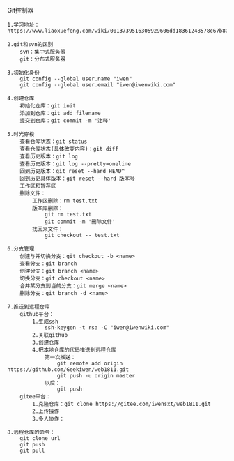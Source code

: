 Git控制器

    1.学习地址：https://www.liaoxuefeng.com/wiki/0013739516305929606dd18361248578c67b8067c8c017b000
    
    2.git和svn的区别
        svn：集中式服务器
        git：分布式服务器   
        
    3.初始化身份
        git config --global user.name "iwen"
        git config --global user.email "iwen@iwenwiki.com"
        
    4.创建仓库
        初始化仓库：git init
        添加到仓库：git add filename
        提交到仓库：git commit -m '注释'
        
    5.时光穿梭
        查看仓库状态：git status
        查看仓库状态(具体改变内容)：git diff
        查看历史版本：git log
        查看历史版本：git log --pretty=oneline
        回到历史版本：git reset --hard HEAD^
        回到历史具体版本：git reset --hard 版本号
        工作区和暂存区
        删除文件：
            工作区删除：rm test.txt
            版本库删除：
                git rm test.txt
                git commit -m '删除文件'
            找回来文件：
                git checkout -- test.txt
                
    6.分支管理
        创建与并切换分支：git checkout -b <name>
        查看分支：git branch
        创建分支：git branch <name>
        切换分支：git checkout <name>
        合并某分支到当前分支：git merge <name>
        删除分支：git branch -d <name>
        
    7.推送到远程仓库
        github平台：
            1.生成ssh
                ssh-keygen -t rsa -C "iwen@iwenwiki.com"
            2.关联github
            3.创建仓库
            4.把本地仓库的代码推送到远程仓库
                第一次推送：
                    git remote add origin https://github.com/Geekiwen/web1811.git
                    git push -u origin master
                以后：
                    git push
        gitee平台：
            1.克隆仓库：git clone https://gitee.com/iwensxt/web1811.git
            2.上传操作
            3.多人协作：
            
    8.远程仓库的命令：
        git clone url
        git push
        git pull
